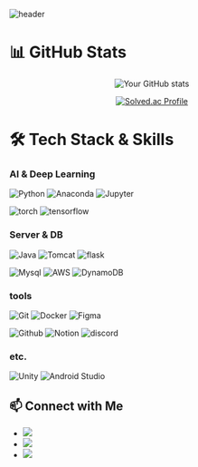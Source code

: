 ![header](https://capsule-render.vercel.app/api?type=venom&height=230&section=header&text=Code-Heewan&animation=fadeIn&fontColor=EEEEEE&stroke=953EA4&strokeWidth=2)

# 📊 GitHub Stats 

<!--
<div align="center">
</div>
>

<!--github stats><-->
<div align="center">

![Your GitHub stats](https://github-readme-stats.vercel.app/api?username=do-heewan&show_icons=true&theme=synthwave)

[![Solved.ac Profile](http://mazassumnida.wtf/api/generate_badge?boj=tron_god)](https://solved.ac/profile/tron_god)

</div>


# 🛠 Tech Stack & Skills

### AI & Deep Learning

![Python](https://img.shields.io/badge/Python-3776AB?style=flat-square&logo=Python&logoColor=white)
![Anaconda](https://img.shields.io/badge/Anaconda-44A833?style=flat-square&logo=Anaconda&logoColor=white)
![Jupyter](https://img.shields.io/badge/Jupyter-F37626?style=flat-square&logo=jupyter&logoColor=white)

![torch](https://img.shields.io/badge/torch-EE4C2C?style=flat-square&logo=pytorch&logoColor=white)
![tensorflow](https://img.shields.io/badge/TensorFlow-FF6F00?style=flat-square&logo=tensorflow&logoColor=white)

### Server & DB
![Java](https://img.shields.io/badge/Java-007396?style=flat-square&logo=java&logoColor=white)
![Tomcat](https://img.shields.io/badge/tomcat-F8DC75?style=flat-square&logo=apachetomcat&logoColor=white)
![flask](https://img.shields.io/badge/flask-000000?style=flat-square&logo=flask&logoColor=white)

![Mysql](https://img.shields.io/badge/Mysql-4479A1?style=flat-square&logo=mysql&logoColor=white)
![AWS](https://img.shields.io/badge/AWS-232F3E?style=flat-square&logo=amazonwebservices&logoColor=white)
![DynamoDB](https://img.shields.io/badge/DynamoDB-4053D6?style=flat-square&logo=amazondynamodb&logoColor=white)

<!--
<img src="https://img.shields.io/badge/AWS-232F3E?style=flat-square&logo=amazonwebservices&logoColor=white"/>
<img src="https://img.shields.io/badge/Mysql-4479A1?style=flat-square&logo=mysql&logoColor=white"/>
<img src="https://img.shields.io/badge/DynamoDB-4053D6?style=flat-square&logo=amazondynamodb&logoColor=white"/>
-->

### tools
![Git](https://img.shields.io/badge/Git-F05032?style=flat-square&logo=Git&logoColor=white)
![Docker](https://img.shields.io/badge/Docker-2496ED?style=flat-square&logo=docker&logoColor=white)
![Figma](https://img.shields.io/badge/Figma-F24E1E?style=flat-square&logo=Figma&logoColor=white)

![Github](https://img.shields.io/badge/Github-181717?style=flat-square&logo=Github&logoColor=white)
![Notion](https://img.shields.io/badge/Notion-000000?style=flat-square&logo=Notion&logoColor=white)
![discord](https://img.shields.io/badge/discord-5865F2?style=flat-square&logo=discord&logoColor=white)

<!--
<img src="https://img.shields.io/badge/Git-F05032?style=flat-square&logo=Git&logoColor=white"/>
<img src="https://img.shields.io/badge/Github-181717?style=flat-square&logo=Github&logoColor=white"/>

<img src="https://img.shields.io/badge/Figma-F24E1E?style=flat-square&logo=Figma&logoColor=white"/>
<img src="https://img.shields.io/badge/Notion-000000?style=flat-square&logo=Notion&logoColor=white"/>
<img src="https://img.shields.io/badge/discord-5865F2?style=flat-square&logo=discord&logoColor=white"/>
-->

### etc.

![Unity](https://img.shields.io/badge/Unity-181717?style=flat-square&logo=Unity&logoColor=white)
![Android Studio](https://img.shields.io/badge/Android%20Studio-3DDC84?style=flat-square&logo=Android%20Studio&logoColor=white)

<!--
<img src="https://img.shields.io/badge/Unity-181717?style=flat-square&logo=Unity&logoColor=white"/>
-->

## 📫 Connect with Me
- [<img src="https://img.shields.io/badge/Github-181717?style=flat-square&logo=Github&logoColor=white"/>](https://github.com/do-heewan)
- [<img src="https://img.shields.io/badge/tistory-000000?style=flat-square&logo=tistory&logoColor=white"/>](https://do-heewan.tistory.com)
- [<img src="https://img.shields.io/badge/gmail-EA4335?style=flat-square&logo=gmail&logoColor=white"/>](mailto:nhw3152@gmail.com)
